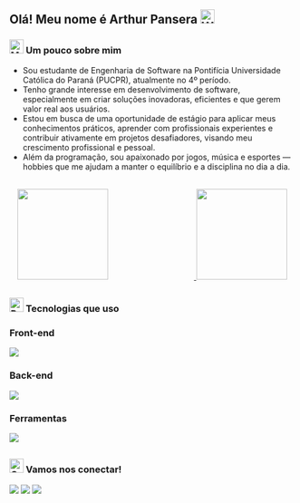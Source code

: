## Olá! Meu nome é Arthur Pansera <img src="https://raw.githubusercontent.com/Tarikul-Islam-Anik/Animated-Fluent-Emojis/master/Emojis/Hand%20gestures/Waving%20Hand.png" alt="Waving Hand" width="25" height="25" />

### <img src="https://raw.githubusercontent.com/Tarikul-Islam-Anik/Animated-Fluent-Emojis/master/Emojis/People%20with%20professions/Man%20Technologist%20Light%20Skin%20Tone.png" alt="Man Technologist Light Skin Tone" width="25" height="25" /> Um pouco sobre mim

- Sou estudante de Engenharia de Software na Pontifícia Universidade Católica do Paraná (PUCPR), atualmente no 4º período. 
- Tenho grande interesse em desenvolvimento de software, especialmente em criar soluções inovadoras, eficientes e que gerem valor real aos usuários.
- Estou em busca de uma oportunidade de estágio para aplicar meus conhecimentos práticos, aprender com profissionais experientes e contribuir ativamente em projetos desafiadores, visando meu crescimento profissional e pessoal.
- Além da programação, sou apaixonado por jogos, música e esportes — hobbies que me ajudam a manter o equilíbrio e a disciplina no dia a dia.

<br />

<div align="center">
  <a href="https://github.com/arthurpansera">
    <img src="https://github-readme-stats.vercel.app/api?username=arthurpansera&hide=prs,issues&show_icons=true&include_all_commits=true&locale=pt-br&theme=transparent&custom_title=Estatísticas+do+GitHub+de+Arthur+Pansera&cache_seconds=45" style="height:160px; margin-right:30%;" />
    <img src="https://github-readme-stats.vercel.app/api/top-langs/?username=arthurpansera&layout=compact&theme=transparent&locale=pt-br&cache_seconds=45" style="height: 160px;" />
  </a>
</div>

##

### <img src="https://raw.githubusercontent.com/Tarikul-Islam-Anik/Animated-Fluent-Emojis/master/Emojis/Travel%20and%20places/Rocket.png" alt="Rocket" width="25" height="25" /> Tecnologias que uso

### Front-end
<a href="https://github.com/arthurpansera" target="_blank" rel="noopener noreferrer">
  <img src="https://skillicons.dev/icons?i=html,css,js" />
</a>

### Back-end
<a href="https://github.com/arthurpansera" target="_blank" rel="noopener noreferrer">
  <img src="https://skillicons.dev/icons?i=py,php,java,cpp" />
</a>

### Ferramentas
<a href="https://github.com/arthurpansera" target="_blank" rel="noopener noreferrer">
  <img src="https://skillicons.dev/icons?i=vscode,git,github,mysql,figma,linux,arduino,firebase,idea" />
</a>

##

###  <img src="https://raw.githubusercontent.com/Tarikul-Islam-Anik/Animated-Fluent-Emojis/master/Emojis/Smilies/Grinning%20Face%20with%20Smiling%20Eyes.png" alt="Grinning Face with Smiling Eyes" width="25" height="25" /> Vamos nos conectar!

<div>
  <a href="https://instagram.com/arthur_pansera" target="_blank"><img src="https://img.shields.io/badge/-Instagram-%23E4405F?style=for-the-badge&logo=instagram&logoColor=white" target="_blank"></a>
  <a href="mailto:arthurpansera0308@gmail.com"><img src="https://img.shields.io/badge/-Gmail-%23333?style=for-the-badge&logo=gmail&logoColor=white" target="_blank"></a>
  <a href="https://www.linkedin.com/in/arthur-rodrigues-pansera/" target="_blank"><img src="https://img.shields.io/badge/LinkedIn-0077B5?style=for-the-badge&logo=linkedin&logoColor=white" target="_blank"></a>
</div>
